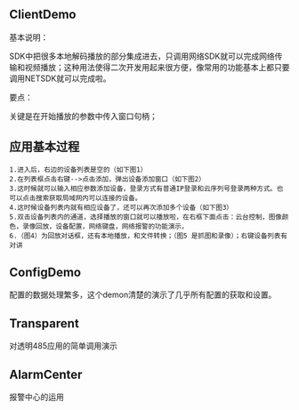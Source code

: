 ## ClientDemo

基本说明：

SDK中把很多本地解码播放的部分集成进去，只调用网络SDK就可以完成网络传输和视频播放；这种用法使得二次开发用起来很方便，像常用的功能基本上都只要调用NETSDK就可以完成啦。

要点：

关键是在开始播放的参数中传入窗口句柄；


## 应用基本过程

```
1.进入后，右边的设备列表是空的（如下图1）
2.在列表框点击右键-->点击添加，弹出设备添加窗口（如下图2）
3.这时候就可以输入相应参数添加设备，登录方式有普通IP登录和云序列号登录两种方式。也可以点击搜索获取局域网内可以连接的设备。
4.这时候设备列表内就有相应设备了，还可以再次添加多个设备（如下图3）
5.双击设备列表内的通道，选择播放的窗口就可以播放啦，在右框下面点击：云台控制，图像颜色，录像回放，设备配置，网络键盘，网络报警的功能演示，
6.（图4）为回放对话框，还有本地播放，和文件转换；（图5 是抓图和录像）；右键设备列表有对讲
```

## ConfigDemo

配置的数据处理繁多，这个demon清楚的演示了几乎所有配置的获取和设置。


## Transparent

对透明485应用的简单调用演示


## AlarmCenter

报警中心的运用
